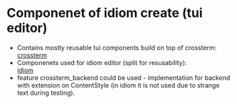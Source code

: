 # Componenet of idiom create (tui editor)

* Contains mostly reusable tui components build on top of crossterm:  
[crossterm](https://github.com/crossterm-rs/crossterm)
* Componenets used for idiom editor (split for resusability):  
[idiom](https://github.com/Dah-phd/idiom)
* feature crossterm_backend could be used - implementation for backend with extension on ContentStyle (in idiom it is not used due to strange text during testing).